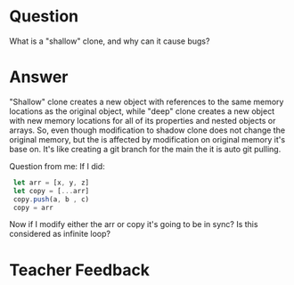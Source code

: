 # Question
What is a "shallow" clone, and why can it cause bugs?

# Answer
 "Shallow" clone creates a new object with references to the same memory locations as the original object, while "deep" clone creates a new object with new memory locations for all of its properties and nested objects or arrays. So, even though modification to shadow clone does not change the original memory, but the is affected by modification on original memory it's base on. It's like creating a git branch for the main the it is auto git pulling.

 Question from me: If I did:
```js
 let arr = [x, y, z]
 let copy = [...arr]
 copy.push(a, b , c)
 copy = arr
```
 Now if I modify either the arr or copy it's going to be in sync? Is this considered as infinite loop?
# Teacher Feedback
